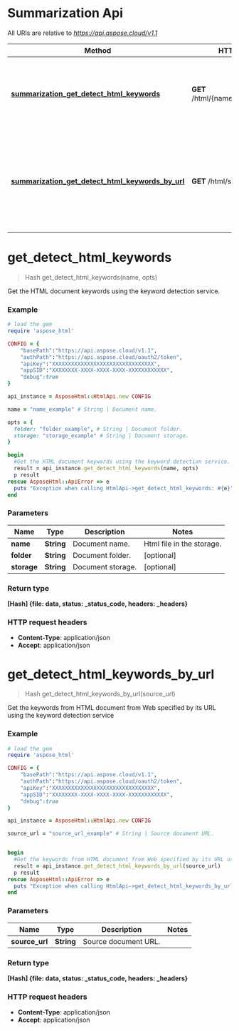 # Summarization Api

All URIs are relative to *https://api.aspose.cloud/v1.1*

Method | HTTP request | Description
------------- | ------------- | -------------
[**summarization_get_detect_html_keywords**](SummarizationApi.md#get_detect_html_keywords) | **GET** /html/{name}/summ/keywords | Get the HTML document keywords using the keyword detection service.
[**summarization_get_detect_html_keywords_by_url**](SummarizationApi.md#get_detect_html_keywords_by_url) | **GET** /html/summ/keywords | Get the keywords from HTML document from Web specified by its URL using the keyword detection service


# **get_detect_html_keywords**
> Hash get_detect_html_keywords(name, opts)

Get the HTML document keywords using the keyword detection service.

### Example
```ruby
# load the gem
require 'aspose_html'

CONFIG = {
    "basePath":"https://api.aspose.cloud/v1.1",
    "authPath":"https://api.aspose.cloud/oauth2/token",
    "apiKey":"XXXXXXXXXXXXXXXXXXXXXXXXXXXXXXXX",
    "appSID":"XXXXXXXX-XXXX-XXXX-XXXX-XXXXXXXXXXXX",
    "debug":true
}

api_instance = AsposeHtml::HtmlApi.new CONFIG

name = "name_example" # String | Document name.

opts = { 
  folder: "folder_example", # String | Document folder.
  storage: "storage_example" # String | Document storage.
}

begin
  #Get the HTML document keywords using the keyword detection service.
  result = api_instance.get_detect_html_keywords(name, opts)
  p result
rescue AsposeHtml::ApiError => e
  puts "Exception when calling HtmlApi->get_detect_html_keywords: #{e}"
end
```

### Parameters

Name | Type | Description  | Notes
------------- | ------------- | ------------- | -------------
 **name** | **String**| Document name. | Html file in the storage.
 **folder** | **String**| Document folder. | [optional] 
 **storage** | **String**| Document storage. | [optional] 

### Return type

**[Hash] {file: data, status: _status_code, headers: _headers}**

### HTTP request headers

 - **Content-Type**: application/json
 - **Accept**: application/json



# **get_detect_html_keywords_by_url**
> Hash get_detect_html_keywords_by_url(source_url)

Get the keywords from HTML document from Web specified by its URL using the keyword detection service

### Example
```ruby
# load the gem
require 'aspose_html'

CONFIG = {
    "basePath":"https://api.aspose.cloud/v1.1",
    "authPath":"https://api.aspose.cloud/oauth2/token",
    "apiKey":"XXXXXXXXXXXXXXXXXXXXXXXXXXXXXXXX",
    "appSID":"XXXXXXXX-XXXX-XXXX-XXXX-XXXXXXXXXXXX",
    "debug":true
}

api_instance = AsposeHtml::HtmlApi.new CONFIG

source_url = "source_url_example" # String | Source document URL.


begin
  #Get the keywords from HTML document from Web specified by its URL using the keyword detection service
  result = api_instance.get_detect_html_keywords_by_url(source_url)
  p result
rescue AsposeHtml::ApiError => e
  puts "Exception when calling HtmlApi->get_detect_html_keywords_by_url: #{e}"
end
```

### Parameters

Name | Type | Description  | Notes
------------- | ------------- | ------------- | -------------
 **source_url** | **String**| Source document URL. | 

### Return type

**[Hash] {file: data, status: _status_code, headers: _headers}**

### HTTP request headers

 - **Content-Type**: application/json
 - **Accept**: application/json
